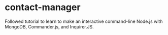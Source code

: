 # contact-manager
Followed tutorial to learn to make an interactive command-line Node.js with MongoDB, Commander.js, and Inquirer.JS. 

